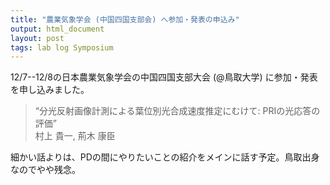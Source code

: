 ```yaml
---
title: "農業気象学会 (中国四国支部会) へ参加・発表の申込み"
output: html_document
layout: post
tags: lab log Symposium
---
```


12/7--12/8の日本農業気象学会の中国四国支部大会 (@鳥取大学) に参加・発表を申し込みました。

> “分光反射画像計測による葉位別光合成速度推定にむけて: PRIの光応答の評価”  
> 村上 貴一, 荊木 康臣

細かい話よりは、PDの間にやりたいことの紹介をメインに話す予定。鳥取出身なのでやや残念。
